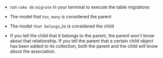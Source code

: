 - run `rake db:migrate` in your terminal to execute the table migrations

- The model that `has_many` is considered the parent
- The model `that belongs`_to is considered the child
- If you tell the child that it belongs to the parent, the parent won't know about that relationship. If you tell the parent that a certain child object has been added to its collection, both the parent and the child will know about the association.
